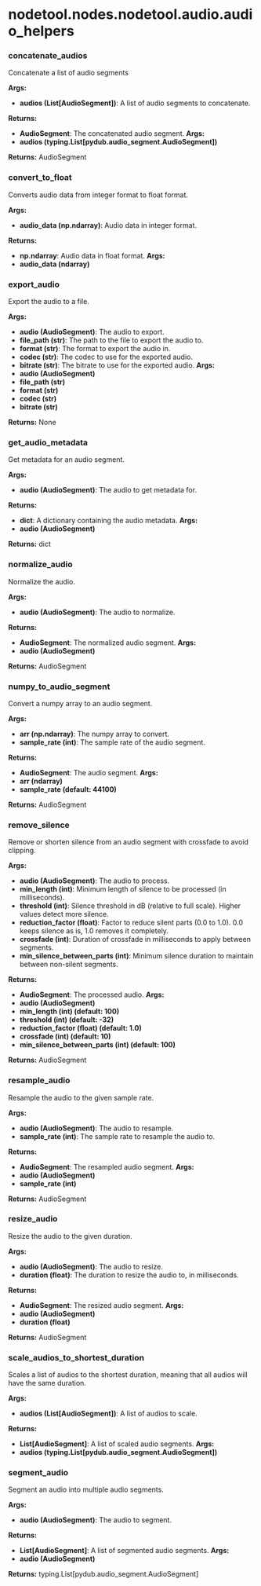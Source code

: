 # nodetool.nodes.nodetool.audio.audio_helpers

### concatenate_audios

Concatenate a list of audio segments


**Args:**

- **audios (List[AudioSegment])**: A list of audio segments to concatenate.


**Returns:**

- **AudioSegment**: The concatenated audio segment.
**Args:**
- **audios (typing.List[pydub.audio_segment.AudioSegment])**

**Returns:** AudioSegment

### convert_to_float

Converts audio data from integer format to float format.


**Args:**

- **audio_data (np.ndarray)**: Audio data in integer format.


**Returns:**

- **np.ndarray**: Audio data in float format.
**Args:**
- **audio_data (ndarray)**

### export_audio

Export the audio to a file.


**Args:**

- **audio (AudioSegment)**: The audio to export.
- **file_path (str)**: The path to the file to export the audio to.
- **format (str)**: The format to export the audio in.
- **codec (str)**: The codec to use for the exported audio.
- **bitrate (str)**: The bitrate to use for the exported audio.
**Args:**
- **audio (AudioSegment)**
- **file_path (str)**
- **format (str)**
- **codec (str)**
- **bitrate (str)**

**Returns:** None

### get_audio_metadata

Get metadata for an audio segment.


**Args:**

- **audio (AudioSegment)**: The audio to get metadata for.


**Returns:**

- **dict**: A dictionary containing the audio metadata.
**Args:**
- **audio (AudioSegment)**

**Returns:** dict

### normalize_audio

Normalize the audio.


**Args:**

- **audio (AudioSegment)**: The audio to normalize.


**Returns:**

- **AudioSegment**: The normalized audio segment.
**Args:**
- **audio (AudioSegment)**

**Returns:** AudioSegment

### numpy_to_audio_segment

Convert a numpy array to an audio segment.


**Args:**

- **arr (np.ndarray)**: The numpy array to convert.
- **sample_rate (int)**: The sample rate of the audio segment.


**Returns:**

- **AudioSegment**: The audio segment.
**Args:**
- **arr (ndarray)**
- **sample_rate (default: 44100)**

**Returns:** AudioSegment

### remove_silence

Remove or shorten silence from an audio segment with crossfade to avoid clipping.


**Args:**

- **audio (AudioSegment)**: The audio to process.
- **min_length (int)**: Minimum length of silence to be processed (in milliseconds).
- **threshold (int)**: Silence threshold in dB (relative to full scale). Higher values detect more silence.
- **reduction_factor (float)**: Factor to reduce silent parts (0.0 to 1.0).
0.0 keeps silence as is, 1.0 removes it completely.
- **crossfade (int)**: Duration of crossfade in milliseconds to apply between segments.
- **min_silence_between_parts (int)**: Minimum silence duration to maintain between non-silent segments.


**Returns:**

- **AudioSegment**: The processed audio.
**Args:**
- **audio (AudioSegment)**
- **min_length (int) (default: 100)**
- **threshold (int) (default: -32)**
- **reduction_factor (float) (default: 1.0)**
- **crossfade (int) (default: 10)**
- **min_silence_between_parts (int) (default: 100)**

**Returns:** AudioSegment

### resample_audio

Resample the audio to the given sample rate.


**Args:**

- **audio (AudioSegment)**: The audio to resample.
- **sample_rate (int)**: The sample rate to resample the audio to.


**Returns:**

- **AudioSegment**: The resampled audio segment.
**Args:**
- **audio (AudioSegment)**
- **sample_rate (int)**

**Returns:** AudioSegment

### resize_audio

Resize the audio to the given duration.


**Args:**

- **audio (AudioSegment)**: The audio to resize.
- **duration (float)**: The duration to resize the audio to, in milliseconds.


**Returns:**

- **AudioSegment**: The resized audio segment.
**Args:**
- **audio (AudioSegment)**
- **duration (float)**

**Returns:** AudioSegment

### scale_audios_to_shortest_duration

Scales a list of audios to the shortest duration, meaning that
all audios will have the same duration.


**Args:**

- **audios (List[AudioSegment])**: A list of audios to scale.


**Returns:**

- **List[AudioSegment]**: A list of scaled audio segments.
**Args:**
- **audios (typing.List[pydub.audio_segment.AudioSegment])**

### segment_audio

Segment an audio into multiple audio segments.


**Args:**

- **audio (AudioSegment)**: The audio to segment.


**Returns:**

- **List[AudioSegment]**: A list of segmented audio segments.
**Args:**
- **audio (AudioSegment)**

**Returns:** typing.List[pydub.audio_segment.AudioSegment]


